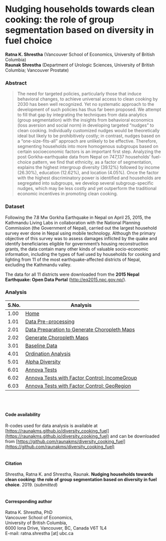 # Nudging households towards clean cooking: the role of group segmentation based on diversity in fuel choice

**Ratna K. Shrestha** (Vancouver School of Economics, University of British Columbia)<br/>
**Raunak Shrestha** (Department of Urologic Sciences, University of British Columbia; Vancouver Prostate)<br/>


### Abstract
> The need for targeted policies, particularly those that induce behavioral changes, to achieve universal access to clean cooking by 2030 has been well recognized. Yet no systematic approach to the development of such policies has thus far been proposed. We attempt to fill that gap by integrating the techniques from data analytics (group segmentation) with the insights from behavioral economics (loss aversion and social norm) in developing targeted “nudges” to clean cooking. Individually customized nudges would be theoretically ideal but likely to be prohibitively costly; in contrast, nudges based on a “one-size-fits-all” approach are unlikely to be effective. Therefore, segmenting households into more homogenous subgroups based on certain socioeconomic factors is an important first step. Analyzing the post Gorkha-earthquake data from Nepal on 747,137 households’ fuel-choice pattern, we find that ethnicity, as a factor of segmentation, explains the highest intergroup diversity (39.12%) followed by income (26.30%), education (12.62%), and location (4.05%). Once the factor with the highest discriminatory power is identified and households are segregated into subgroups, we develop several subgroup-specific nudges, which may be less costly and yet outperform the traditional economic incentives in promoting clean cooking.

### Dataset
Following the 7.8 Mw Gorkha Earthquake in Nepal on April 25, 2015, the Kathmandu Living Labs in collaboration with the National Planning Commission (the Government of Nepal), carried out the largest household survey ever done in Nepal using mobile technology. Although the primary objective of this survey was to assess damages inflicted by the quake and identify beneficiaries eligible for government’s housing reconstruction grants, the data contain many other kinds of valuable socio-economic information, including the types of fuel used by households for cooking and lighting from 11 of the most earthquake-affected districts of Nepal, excluding the Kathmandu valley. 

The data for all 11 districts were downloaded from the **2015 Nepal Earthquake: Open Data Portal** (<http://eq2015.npc.gov.np/>). 

### Analysis

| S.No. | Analysis                                                                                                                                             |
|-------|------------------------------------------------------------------------------------------------------------------------------------------------------|
| 1.00  | [Home](https://raunakms.github.io/diversity_cooking_fuel/)                                                                          |
| 1.01  | [Data Pre-processing](https://raunakms.github.io/diversity_cooking_fuel/01_01_data_preprocess.html)                                |
| 2.01  | [Data Preparation to Generate Choropleth Maps](https://raunakms.github.io/diversity_cooking_fuel/02_01_maps_data_preparation.html) |
| 2.02  | [Generate Choropleth Maps](https://raunakms.github.io/diversity_cooking_fuel/02_02_maps_plot.html)                                 |
| 3.01  | [Baseline Data](https://raunakms.github.io/diversity_cooking_fuel/03_01_baseline_data.html)                                |
| 4.01  | [Ordination Analysis](https://raunakms.github.io/diversity_cooking_fuel/04_01_ordination_analysis.html) |
| 5.01  | [Alpha Diversity](https://raunakms.github.io/diversity_cooking_fuel/05_01_alpha_diversity.html)                                 |
| 6.01  | [Annova Tests](https://raunakms.github.io/diversity_cooking_fuel/06_01_annova_tests.html)                                |
| 6.02  | [Annova Tests with Factor Control: IncomeGroup](https://raunakms.github.io/diversity_cooking_fuel/06_02_annova_tests_factor_control_income.html) |
| 6.03  | [Annova Tests with Factor Control: GeoRegion](https://raunakms.github.io/diversity_cooking_fuel/06_03_annova_tests_factor_control_georegion.html)                                 |


<br/><br/>

#### Code availability
R-codes used for data analysis is available at [https://raunakms.github.io/diversity_cooking_fuel](https://raunakms.github.io/diversity_cooking_fuel) and can be downloaded from [https://github.com/raunakms/diversity_cooking_fuel](https://github.com/raunakms/diversity_cooking_fuel)
<br/><br/>

#### Citation
Shrestha, Ratna K. and Shrestha, Raunak. **Nudging households towards clean cooking: the role of group segmentation based on diversity in fuel choice**. 2019. (*submitted*)
<br/><br/>

#### Corresponding author
Ratna K. Shrestha, PhD <br/>
Vancouver School of Economics, <br/>
University of British Columbia, <br/>
6000 Iona Drive, Vancouver, BC, Canada V6T 1L4 <br/>
E-mail: ratna.shrestha [at] ubc.ca<br/>
